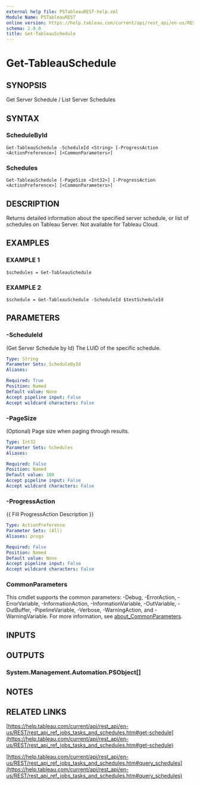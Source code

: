 ```yaml
---
external help file: PSTableauREST-help.xml
Module Name: PSTableauREST
online version: https://help.tableau.com/current/api/rest_api/en-us/REST/rest_api_ref_jobs_tasks_and_schedules.htm#get-schedule
schema: 2.0.0
title: Get-TableauSchedule
---
```


# Get-TableauSchedule

## SYNOPSIS
Get Server Schedule / List Server Schedules

## SYNTAX

### ScheduleById
```
Get-TableauSchedule -ScheduleId <String> [-ProgressAction <ActionPreference>] [<CommonParameters>]
```

### Schedules
```
Get-TableauSchedule [-PageSize <Int32>] [-ProgressAction <ActionPreference>] [<CommonParameters>]
```

## DESCRIPTION
Returns detailed information about the specified server schedule, or list of schedules on Tableau Server.
Not available for Tableau Cloud.

## EXAMPLES

### EXAMPLE 1
```
$schedules = Get-TableauSchedule
```

### EXAMPLE 2
```
$schedule = Get-TableauSchedule -ScheduleId $testScheduleId
```

## PARAMETERS

### -ScheduleId
(Get Server Schedule by Id) The LUID of the specific schedule.

```yaml
Type: String
Parameter Sets: ScheduleById
Aliases:

Required: True
Position: Named
Default value: None
Accept pipeline input: False
Accept wildcard characters: False
```

### -PageSize
(Optional) Page size when paging through results.

```yaml
Type: Int32
Parameter Sets: Schedules
Aliases:

Required: False
Position: Named
Default value: 100
Accept pipeline input: False
Accept wildcard characters: False
```

### -ProgressAction
{{ Fill ProgressAction Description }}

```yaml
Type: ActionPreference
Parameter Sets: (All)
Aliases: proga

Required: False
Position: Named
Default value: None
Accept pipeline input: False
Accept wildcard characters: False
```

### CommonParameters
This cmdlet supports the common parameters: -Debug, -ErrorAction, -ErrorVariable, -InformationAction, -InformationVariable, -OutVariable, -OutBuffer, -PipelineVariable, -Verbose, -WarningAction, and -WarningVariable. For more information, see [about_CommonParameters](http://go.microsoft.com/fwlink/?LinkID=113216).

## INPUTS

## OUTPUTS

### System.Management.Automation.PSObject[]
## NOTES

## RELATED LINKS

[https://help.tableau.com/current/api/rest_api/en-us/REST/rest_api_ref_jobs_tasks_and_schedules.htm#get-schedule](https://help.tableau.com/current/api/rest_api/en-us/REST/rest_api_ref_jobs_tasks_and_schedules.htm#get-schedule)

[https://help.tableau.com/current/api/rest_api/en-us/REST/rest_api_ref_jobs_tasks_and_schedules.htm#query_schedules](https://help.tableau.com/current/api/rest_api/en-us/REST/rest_api_ref_jobs_tasks_and_schedules.htm#query_schedules)

